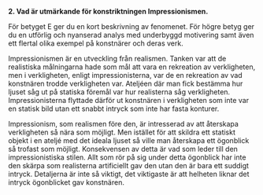**2. Vad är utmärkande för konstriktningen Impressionismen.**

För betyget E ger du en kort beskrivning av fenomenet. För högre betyg ger du en utförlig och nyanserad analys med underbyggd motivering samt även ett flertal olika exempel på konstnärer och deras verk.

Impressionismen är en utveckling från realismen. Tanken var att de realistiska målningarna hade som mål att vara en rekreation av verkligheten, men i verkligheten, enligt impressionisterna, var de en rekreation av vad konstnären trodde verkligheten var. Ateljéen där man fick bestämma hur ljuset såg ut på statiska föremål var hur realisterna såg verkligheten. Impressionisterna flyttade därför ut konstnären i verkligheten som inte var en statisk bild utan ett snabbt intryck som inte har fasta konturer.



Impressionism, som realismen före den, är intresserad av att återskapa verkligheten så nära som möjligt. Men istället för att skildra ett statiskt objekt i en ateljé med det ideala ljuset så ville man återskapa ett ögonblick så trofast som möjligt. Konsekvensen av detta är vad som leder till den impressionistiska stilen. Allt som rör på sig under detta ögonblick har inte den skärpa som realisterna artificiellt gav den utan den är bara ett suddigt intryck. Detaljerna är inte så viktigt, det viktigaste är att helheten liknar det intryck ögonblicket gav konstnären.
